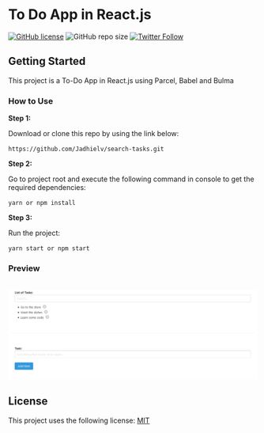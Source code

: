 # To Do App in React.js

[![GitHub license](https://img.shields.io/badge/license-MIT-blue.svg)](https://github.com/Jadhielv/search-tasks/blob/master/LICENSE)
![GitHub repo size](https://img.shields.io/github/repo-size/jadhielv/search-tasks)
[![Twitter Follow](https://img.shields.io/twitter/follow/jadhielv?style=social)](https://twitter.com/intent/follow?screen_name=jadhielv)

## Getting Started

This project is a To-Do App in React.js using Parcel, Babel and Bulma

### How to Use

**Step 1:**

Download or clone this repo by using the link below:

```
https://github.com/Jadhielv/search-tasks.git
```

**Step 2:**

Go to project root and execute the following command in console to get the required dependencies: 

``` 
yarn or npm install
```

**Step 3:**

Run the project: 

``` 
yarn start or npm start
```

### Preview

<br/>

<div align="center">
    <img width="1095" title="To-Do App" src="assets/search-tasks.gif">
</div>

## License
<!--- If you're not sure which open license to use see https://choosealicense.com/--->

This project uses the following license: [MIT](<https://choosealicense.com/licenses/mit/>)